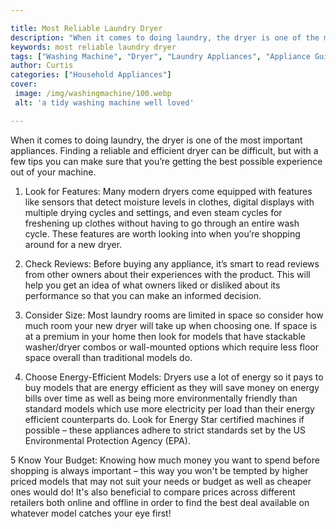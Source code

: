 ```yaml
---

title: Most Reliable Laundry Dryer
description: "When it comes to doing laundry, the dryer is one of the most important appliances. Finding a reliable and efficient dryer can be d...find out now"
keywords: most reliable laundry dryer
tags: ["Washing Machine", "Dryer", "Laundry Appliances", "Appliance Guide", "Appliance Reviews"]
author: Curtis
categories: ["Household Appliances"]
cover: 
 image: /img/washingmachine/100.webp
 alt: 'a tidy washing machine well loved'

---
```


When it comes to doing laundry, the dryer is one of the most important appliances. Finding a reliable and efficient dryer can be difficult, but with a few tips you can make sure that you’re getting the best possible experience out of your machine. 

1. Look for Features: Many modern dryers come equipped with features like sensors that detect moisture levels in clothes, digital displays with multiple drying cycles and settings, and even steam cycles for freshening up clothes without having to go through an entire wash cycle. These features are worth looking into when you’re shopping around for a new dryer. 

2. Check Reviews: Before buying any appliance, it’s smart to read reviews from other owners about their experiences with the product. This will help you get an idea of what owners liked or disliked about its performance so that you can make an informed decision. 

3. Consider Size: Most laundry rooms are limited in space so consider how much room your new dryer will take up when choosing one. If space is at a premium in your home then look for models that have stackable washer/dryer combos or wall-mounted options which require less floor space overall than traditional models do. 

4. Choose Energy-Efficient Models: Dryers use a lot of energy so it pays to buy models that are energy efficient as they will save money on energy bills over time as well as being more environmentally friendly than standard models which use more electricity per load than their energy efficient counterparts do. Look for Energy Star certified machines if possible – these appliances adhere to strict standards set by the US Environmental Protection Agency (EPA). 

 5 Know Your Budget: Knowing how much money you want to spend before shopping is always important – this way you won't be tempted by higher priced models that may not suit your needs or budget as well as cheaper ones would do! It's also beneficial to compare prices across different retailers both online and offline in order to find the best deal available on whatever model catches your eye first!
